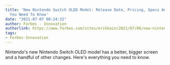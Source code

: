 ```yaml
---
title: 'New Nintendo Switch OLED Model: Release Date, Pricing, Specs And Everything
  You Need To Know'
date: "2021-07-07 00:24:32"
author: Forbes - Innovation
authorlink: https://www.forbes.com/sites/erikkain/2021/07/06/new-nintendo-switch-oled-model-release-date-pricing-specs-and-everything-you-need-to-know/
tags:
- Forbes-Innovation
---
```

Nintendo's new Nintendo Switch OLED model has a better, bigger screen and a handful of other changes. Here's everything you need to know.